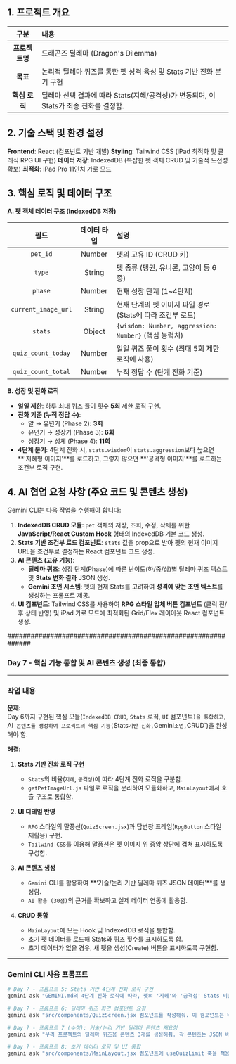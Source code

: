 ## 1. 프로젝트 개요

| 구분 | 내용 |
|:---:|:---|
| **프로젝트명** | 드래곤즈 딜레마 (Dragon's Dilemma) |
| **목표** | 논리적 딜레마 퀴즈를 통한 펫 성격 육성 및 Stats 기반 진화 분기 구현 |
| **핵심 로직** | 딜레마 선택 결과에 따라 Stats(지혜/공격성)가 변동되며, 이 Stats가 최종 진화를 결정함. |

## 2. 기술 스택 및 환경 설정

**Frontend**: React (컴포넌트 기반 개발) 
**Styling**: Tailwind CSS (iPad 최적화 및 클래식 RPG UI 구현)
**데이터 저장**: IndexedDB (복잡한 펫 객체 CRUD 및 기술적 도전성 확보) 
**최적화**: iPad Pro 11인치 가로 모드

## 3. 핵심 로직 및 데이터 구조

**A. 펫 객체 데이터 구조 (IndexedDB 저장)**

| 필드 | 데이터 타입 | 설명 |
|:---:|:---:|:---|
| `pet_id` | Number | 펫의 고유 ID (CRUD 키) |
| `type` | String | 펫 종류 (펭귄, 유니콘, 고양이 등 6종) |
| `phase` | Number | 현재 성장 단계 (1~4단계) |
| `current_image_url` | String | 현재 단계의 펫 이미지 파일 경로 (Stats에 따라 조건부 로드) |
| `stats` | Object | `{wisdom: Number, aggression: Number}` (핵심 능력치) |
| `quiz_count_today` | Number | 일일 퀴즈 풀이 횟수 (최대 5회 제한 로직에 사용) |
| `quiz_count_total` | Number | 누적 정답 수 (단계 진화 기준) |

**B. 성장 및 진화 로직**

* **일일 제한**: 하루 최대 퀴즈 풀이 횟수 **5회** 제한 로직 구현.
* **진화 기준 (누적 정답 수)**:
    * 알 → 유년기 (Phase 2): **3회**
    * 유년기 → 성장기 (Phase 3): **6회**
    * 성장기 → 성체 (Phase 4): **11회**
* **4단계 분기**: 4단계 진화 시, `stats.wisdom`이 `stats.aggression`보다 높으면 **'지혜형 이미지'**를 로드하고, 그렇지 않으면 **'공격형 이미지'**를 로드하는 조건부 로직 구현.

## 4. AI 협업 요청 사항 (주요 코드 및 콘텐츠 생성)

Gemini CLI는 다음 작업을 수행해야 합니다:

1.  **IndexedDB CRUD 모듈**: `pet` 객체의 저장, 조회, 수정, 삭제를 위한 **JavaScript/React Custom Hook** 형태의 IndexedDB 기본 코드 생성.
2.  **Stats 기반 조건부 로드 컴포넌트**: `stats` 값을 prop으로 받아 펫의 현재 이미지 $\text{URL}$을 조건부로 결정하는 $\text{React}$ 컴포넌트 코드 생성.
3.  **AI 콘텐츠 (고유 기능)**:
    * **딜레마 퀴즈**: 성장 단계(Phase)에 따른 난이도(하/중/상)별 딜레마 퀴즈 텍스트 및 **Stats 변화 결과** $\text{JSON}$ 생성.
    * **Gemini 조언 시스템**: 펫의 현재 $\text{Stats}$를 고려하여 **성격에 맞는 조언 텍스트**를 생성하는 프롬프트 제공.
4.  **UI 컴포넌트**: $\text{Tailwind CSS}$를 사용하여 **$\text{RPG}$ 스타일 입체 버튼 컴포넌트** (클릭 전/후 상태 반영) 및 $\text{iPad}$ 가로 모드에 최적화된 $\text{Grid/Flex}$ 레이아웃 $\text{React}$ 컴포넌트 생성.

##############################################################

### Day 7 - 핵심 기능 통합 및 AI 콘텐츠 생성 (최종 통합)

---

### 작업 내용

**문제:**  
Day 6까지 구현된 핵심 모듈(`IndexedDB CRUD`, `Stats` 로직, `UI` 컴포넌트`)을 통합하고,  
`AI` 콘텐츠를 생성하여 프로젝트의 핵심 기능(`Stats` 기반 진화, `Gemini` 조언, `CRUD`)을 완성해야 함.

**해결:**  
1. **Stats 기반 진화 로직 구현**  
   - `Stats`의 비율(`지혜`, `공격성`)에 따라 4단계 진화 로직을 구분함.  
   - `getPetImageUrl.js` 파일로 로직을 분리하여 모듈화하고, `MainLayout`에서 호출 구조로 통합함.

2. **UI 디테일 반영**  
   - `RPG` 스타일의 말풍선(`QuizScreen.jsx`)과 답변창 프레임(`RpgButton` 스타일 재활용) 구현.  
   - `Tailwind CSS`를 이용해 말풍선은 펫 이미지 위 중앙 상단에 겹쳐 표시하도록 구성함.

3. **AI 콘텐츠 생성**  
   - `Gemini` CLI를 활용하여 **‘기술/논리 기반 딜레마 퀴즈 JSON 데이터’**를 생성함.  
   - `AI 활용 (30점)`의 근거를 확보하고 실제 데이터 연동에 활용함.

4. **CRUD 통합**  
   - `MainLayout`에 모든 Hook 및 IndexedDB 로직을 통합함.  
   - 초기 펫 데이터를 로드해 Stats와 퀴즈 횟수를 표시하도록 함.  
   - 초기 데이터가 없을 경우, 새 펫을 생성(Create) 버튼을 표시하도록 구현함.

---

### Gemini CLI 사용 프롬프트

```bash
# Day 7 - 프롬프트 5: Stats 기반 4단계 진화 로직 구현
gemini ask "GEMINI.md의 4단계 진화 로직에 따라, 펫의 '지혜'와 '공격성' Stats 비율을 비교하여 최종 펫 이미지 URL을 결정하는 JavaScript 함수 (src/utils/getPetImageUrl.js) 코드를 작성해줘."

# Day 7 - 프롬프트 6: 딜레마 퀴즈 화면 컴포넌트 요청
gemini ask "src/components/QuizScreen.jsx 컴포넌트를 작성해줘. 이 컴포넌트는 배경 전환 없이 MainLayout 위에 겹쳐서 표시되며, 질문 말풍선은 검정색 테두리를 가진 RPG 스타일 말풍선 UI를 펫 이미지 위에 중앙 상단에 겹쳐 표시해야 해. 답변창 프레임은 RpgButton의 클릭 전 이미지 스타일을 재활용하여 구현하고, 이 프레임 내부에 RpgButton 컴포넌트 2개를 나란히 배치하여 선택지로 사용해야 해. Tailwind CSS를 활용해."

# Day 7 - 프롬프트 7 (수정): 기술/논리 기반 딜레마 콘텐츠 재요청
gemini ask "우리 프로젝트의 딜레마 퀴즈용 콘텐츠 3개를 생성해줘. 각 콘텐츠는 JSON 배열 형태로 반환해야 하며, 주제는 '초보 코더나 해커가 겪을 수 있는 윤리적/논리적 딜레마'로 설정해줘. 예: '버그를 악용할 것인가, 보고할 것인가' 같은 문제를 포함해야 해."

# Day 7 - 프롬프트 8: 초기 데이터 로딩 및 UI 통합
gemini ask "src/components/MainLayout.jsx 컴포넌트에 useQuizLimit 훅을 적용하고, IndexedDB에서 초기 펫 데이터를 로드하여 화면에 펫의 현재 Stats와 퀴즈 횟수를 표시하는 로직을 통합해줘. 초기 펫 데이터가 없으면, 새로운 펫을 생성(CRUD: Create)하는 버튼을 표시해야 해."
